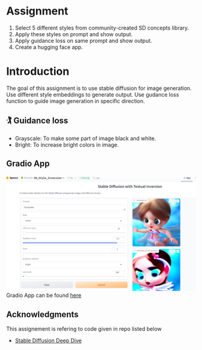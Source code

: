 # Assignment
1. Select 5 different styles from community-created SD concepts library.
2. Apply these styles on prompt and show output.
3. Apply guidance loss on same prompt and show output.
4. Create a hugging face app.

# Introduction
The goal of this assignment is to use stable diffusion for image generation. Use different style
embeddings to generate output. Use gudance loss function to guide image generation in specific
direction.

## :golfing: Guidance loss

- Grayscale: To make some part of image black and white. 
- Bright: To increase bright colors in image.


## Gradio App
![Gradio-app](image.png)  
Gradio App can be found [here](https://huggingface.co/spaces/Rinkal4/SD_Style_Inversion)

## Acknowledgments
This assignement is refering to code given in repo listed below
* [Stable Diffusion Deep Dive](https://github.com/fastai/diffusion-nbs)